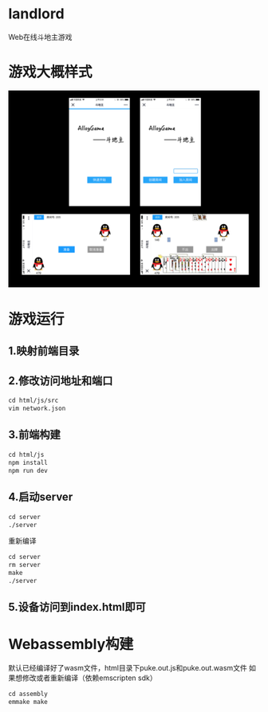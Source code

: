 # landlord
Web在线斗地主游戏

# 游戏大概样式
![游戏概况](./blog/img/1.2.png)

# 游戏运行
## 1.映射前端目录

## 2.修改访问地址和端口
```
cd html/js/src
vim network.json
```

## 3.前端构建
```
cd html/js
npm install
npm run dev
```

## 4.启动server
```
cd server
./server
```

重新编译
```
cd server
rm server
make
./server
```

## 5.设备访问到index.html即可

# Webassembly构建
默认已经编译好了wasm文件，html目录下puke.out.js和puke.out.wasm文件
如果想修改或者重新编译（依赖emscripten sdk）
```
cd assembly
emmake make
```

